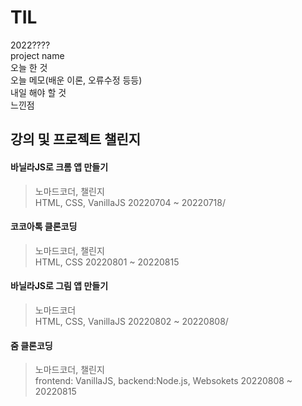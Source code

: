 # TIL
2022????  
project name  
오늘 한 것   
오늘 메모(배운 이론, 오류수정 등등)  
내일 해야 할 것  
느낀점  

강의 및 프로젝트 챌린지
---
#### 바닐라JS로 크롬 앱 만들기   
> 노마드코더, 챌린지   
> HTML, CSS, VanillaJS
> 20220704 ~ 20220718/   

#### 코코아톡 클론코딩   
> 노마드코더, 챌린지   
> HTML, CSS
> 20220801 ~ 20220815

#### 바닐라JS로 그림 앱 만들기   
> 노마드코더   
> HTML, CSS, VanillaJS
> 20220802 ~ 20220808/

#### 줌 클론코딩   
> 노마드코더, 챌린지   
> frontend: VanillaJS, backend:Node.js, Websokets
> 20220808 ~ 20220815   



